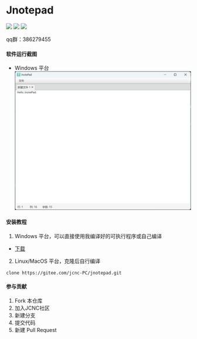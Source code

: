 # Jnotepad

![](https://img.shields.io/badge/Windows-Passing-49%2C198%2C84.svg?style=falt&logo=Windows)
![](https://img.shields.io/badge/Ubuntu-Passing-49%2C198%2C84.svg?style=falt&logo=Ubuntu)
![](https://img.shields.io/badge/MacOS-Passing-49%2C198%2C84.svg?style=falt&logo=Apple)

qq群：386279455

#### 软件运行截图
- Windows 平台
  ![linux](screenshot/windows-1.png)

#### 安装教程

1.  Windows 平台，可以直接使用我编译好的可执行程序或自己编译

[gitee-download]: https://gitee.com/jcnc-PC/jnotepad/releases
- [下载][gitee-download]

2. Linux/MacOS 平台，克隆后自行编译

<pre><code>clone https://gitee.com/jcnc-PC/jnotepad.git</code></pre>



#### 参与贡献

1. Fork 本仓库
2. 加入JCNC社区
3. 新建分支
4. 提交代码
5. 新建 Pull Request
